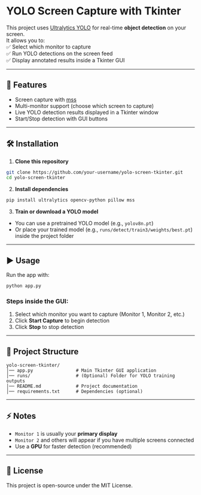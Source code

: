# YOLO Screen Capture with Tkinter  

This project uses [Ultralytics YOLO](https://github.com/ultralytics/ultralytics) for real-time **object detection** on your screen.  
It allows you to:  
✅ Select which monitor to capture  
✅ Run YOLO detections on the screen feed  
✅ Display annotated results inside a Tkinter GUI  

---

## 📌 Features
- Screen capture with [mss](https://github.com/BoboTiG/python-mss)  
- Multi-monitor support (choose which screen to capture)  
- Live YOLO detection results displayed in a Tkinter window  
- Start/Stop detection with GUI buttons  

---

## 🛠️ Installation  

1. **Clone this repository**  
```bash
git clone https://github.com/your-username/yolo-screen-tkinter.git
cd yolo-screen-tkinter
```

2. **Install dependencies**  
```bash
pip install ultralytics opencv-python pillow mss
```

3. **Train or download a YOLO model**  
- You can use a pretrained YOLO model (e.g., `yolov8n.pt`)  
- Or place your trained model (e.g., `runs/detect/train3/weights/best.pt`) inside the project folder  

---

## ▶️ Usage  

Run the app with:  
```bash
python app.py
```

### Steps inside the GUI:
1. Select which monitor you want to capture (Monitor 1, Monitor 2, etc.)  
2. Click **Start Capture** to begin detection  
3. Click **Stop** to stop detection  

---

## 📂 Project Structure  

```
yolo-screen-tkinter/
│── app.py                # Main Tkinter GUI application
│── runs/                 # (Optional) Folder for YOLO training outputs
│── README.md             # Project documentation
│── requirements.txt      # Dependencies (optional)
```

---

## ⚡ Notes
- `Monitor 1` is usually your **primary display**  
- `Monitor 2` and others will appear if you have multiple screens connected  
- Use a **GPU** for faster detection (recommended)  

---

## 📜 License
This project is open-source under the MIT License.  
